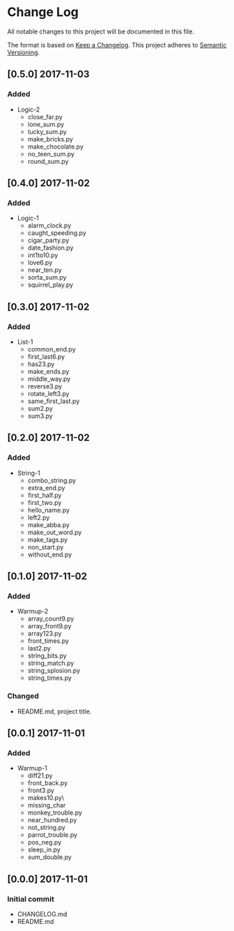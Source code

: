# Change Log
All notable changes to this project will be documented in this file.

The format is based on [Keep a Changelog](http://keepachangelog.com/).
This project adheres to [Semantic Versioning](http://semver.org/).

## [0.5.0] 2017-11-03
### Added
- Logic-2
  - close_far.py
  - lone_sum.py
  - lucky_sum.py
  - make_bricks.py
  - make_chocolate.py
  - no_teen_sum.py
  - round_sum.py

## [0.4.0] 2017-11-02
### Added
- Logic-1
  - alarm_clock.py
  - caught_speeding.py
  - cigar_party.py
  - date_fashion.py
  - int1to10.py
  - love6.py
  - near_ten.py
  - sorta_sum.py
  - squirrel_play.py

## [0.3.0] 2017-11-02
### Added
- List-1
  - common_end.py
  - first_last6.py
  - has23.py
  - make_ends.py
  - middle_way.py
  - reverse3.py
  - rotate_left3.py
  - same_first_last.py
  - sum2.py
  - sum3.py

## [0.2.0] 2017-11-02
### Added
- String-1
  - combo_string.py
  - extra_end.py
  - first_half.py
  - first_two.py
  - hello_name.py
  - left2.py
  - make_abba.py
  - make_out_word.py
  - make_tags.py
  - non_start.py
  - without_end.py

## [0.1.0] 2017-11-02
### Added
- Warmup-2
  - array_count9.py
  - array_front9.py
  - array123.py
  - front_times.py
  - last2.py
  - string_bits.py
  - string_match.py
  - string_splosion.py
  - string_times.py

### Changed
- README.md, project title.

## [0.0.1] 2017-11-01
### Added
- Warmup-1
  - diff21.py
  - front_back.py
  - front3.py
  - makes10.py\
  - missing_char
  - monkey_trouble.py
  - near_hundred.py
  - not_string.py
  - parrot_trouble.py
  - pos_neg.py
  - sleep_in.py
  - sum_double.py

## [0.0.0] 2017-11-01
### Initial commit
- CHANGELOG.md
- README.md
